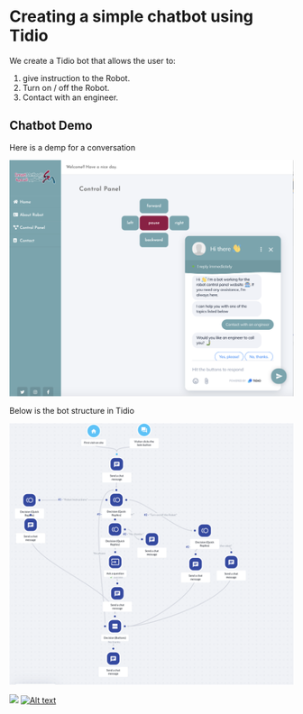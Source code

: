 # Creating a simple chatbot using Tidio

We create a Tidio bot that allows the user to:

1) give instruction to the Robot.
2) Turn on / off the Robot.
3) Contact with an engineer.

## Chatbot Demo

Here is a demp for a conversation

![alt text](https://github.com/mmehmadi94/Internship-with-Smart-methods/blob/master/chatbot_with_Tidio/Demo_chatbot.png)


Below is the bot structure in Tidio 

![alt text](https://github.com/mmehmadi94/Internship-with-Smart-methods/blob/master/chatbot_with_Tidio/Bot_Tidio.png)


[![](http://img.youtube.com/vi/WHW6SQ3W2_Y/0.jpg)](http://www.youtube.com/watch?v=WHW6SQ3W2_Y "")
[![Alt text](https://img.youtube.com/vi/VID/0.jpg)](https://www.youtube.com/watch?v=VID)
